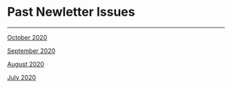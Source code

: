 # **Past Newletter Issues**

------
[October 2020](https://us19.campaign-archive.com/?u=6e3ab59c527a3cc8ef560eeb5&id=0dcc713bcf)

[September 2020](https://us19.campaign-archive.com/?u=6e3ab59c527a3cc8ef560eeb5&id=3673d98c83)

[August 2020](https://us19.campaign-archive.com/?u=6e3ab59c527a3cc8ef560eeb5&id=6a1ba7fb05)

[July 2020](https://us19.campaign-archive.com/?u=6e3ab59c527a3cc8ef560eeb5&id=71c858dfab)
